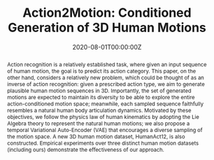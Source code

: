 ---
title: "Action2Motion: Conditioned Generation of 3D Human Motions"

# if the author is from our lab, then you need to match it with the folder name you can find here
# https://github.com/Vision-and-Learning-Lab-UAlberta/home/tree/master/content/authors
# otherwise just write down their full name
authors:
- chuanguo # in our lab
- xinxinzuo
- senwang
- shihaozou
- Qingyao Sun
- Annan Deng
- Minglun Gong
- licheng # in our lab

date: "2020-08-01T00:00:00Z"
doi: ""

# Schedule page publish date (NOT publication's date).
publishDate: "2019-01-01T00:00:00Z"

# Publication type.
# Legend: 0 = Uncategorized; 1 = Conference paper; 2 = Journal article;
# 3 = Preprint / Working Paper; 4 = Report; 5 = Book; 6 = Book section;
# 7 = Thesis; 8 = Patent
# you can have this as multiple types, just use a list like ["1", "3"]
publication_types: ["1"]

# Publication name and optional abbreviated publication name.
publication: Proceedings of the 28th ACM International Conference on Multimedia
publication_short: MultiMedia

abstract: "Action recognition is a relatively established task, where given an input sequence of human motion, the goal is to predict its action category. This paper, on the other hand, considers a relatively new problem, which could be thought of as an inverse of action recognition: given a prescribed action type, we aim to generate plausible human motion sequences in 3D. Importantly, the set of generated motions are expected to maintain its diversity to be able to explore the entire action-conditioned motion space; meanwhile, each sampled sequence faithfully resembles a natural human body articulation dynamics. Motivated by these objectives, we follow the physics law of human kinematics by adopting the Lie Algebra theory to represent the natural human motions; we also propose a temporal Variational Auto-Encoder (VAE) that encourages a diverse sampling of the motion space. A new 3D human motion dataset, HumanAct12, is also constructed. Empirical experiments over three distinct human motion datasets (including ours) demonstrate the effectiveness of our approach."

# Summary. An optional shortened abstract.
summary: A temporal VAE archtecture model equipped with Lie Algebra representation for action-conditioned 3D human motion generation.

tags:
- MM
- Motion Generation
- Tag3

featured: true

links:
url_pdf: https://arxiv.org/pdf/2007.15240.pdf
url_code: https://github.com/EricGuo5513/action-to-motion
url_dataset: https://ericguo5513.github.io/action-to-motion/#data
# url_poster: 
url_project: https://ericguo5513.github.io/action-to-motion/
# url_slides: 
# url_source: 
url_video: https://www.youtube.com/watch?v=eDzN3mhNdeo


# Featured image
# To use, add an image named `featured.jpg/png` to your page's folder. 
# If you have one, please zip together
image:
  caption: ''
  focal_point: ""
  preview_only: false

---